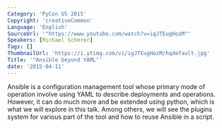 ```yaml
---
Category: 'PyCon US 2015'
Copyright: 'creativeCommon'
Language: 'English'
SourceUrl: '"https://www.youtube.com/watch?v=igJTEugHozM"'
Speakers: [Michael Scherer]
Tags: []
ThumbnailUrl: 'https://i.ytimg.com/vi/igJTEugHozM/hqdefault.jpg'
Title: '"Ansible beyond YAML"'
date: '2015-04-11'
---
```

Ansible is a configuration management tool whose primary mode of operation involve using YAML to describe deployments and operations. However, it can do much more and be extended using python, which is what we will explore in this talk. Among others, we will see the plugins system for various part of the tool and how to reuse Ansible in a script.


